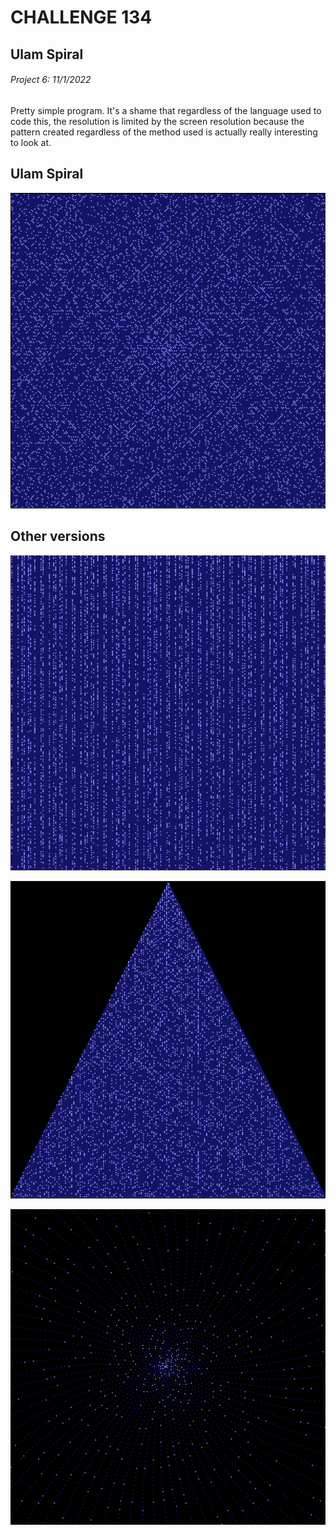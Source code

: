 # CHALLENGE 134
## Ulam Spiral
###### Project 6: 11/1/2022

Pretty simple program. It's a shame that regardless of the language used to code this, the resolution is limited by the screen resolution because the pattern created regardless of the method used is actually really interesting to look at.

## Ulam Spiral
![Ulam spiral image](/ChallengesFolder/134-UlamSpiral/Python/UlamSpiral.png)

## Other versions
![Scanline image](/ChallengesFolder/134-UlamSpiral/Python/ScanLines.png)

![Triangle image](/ChallengesFolder/134-UlamSpiral/Python/Triangle.png)

![Altspiral image](/ChallengesFolder/134-UlamSpiral/Python/AltSpiral.png)
